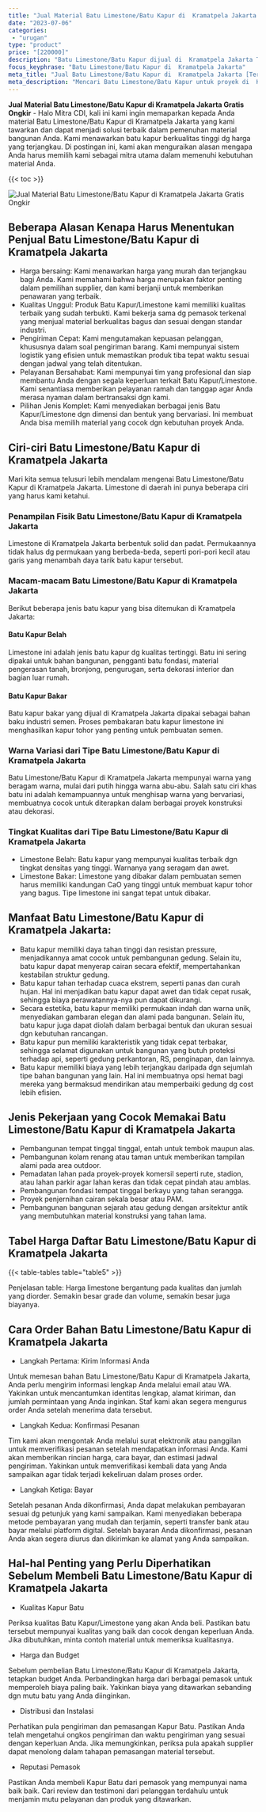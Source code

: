 ```yaml
---
title: "Jual Material Batu Limestone/Batu Kapur di  Kramatpela Jakarta Gratis Ongkir"
date: "2023-07-06"
categories:
 - "urugan"
type: "product"
price: "[220000]"
description: "Batu Limestone/Batu Kapur dijual di  Kramatpela Jakarta Terdekat. Batu Limestone/Batu Kapur ini sering dipakai dalam proyek konstruksi sebagai material dinding yang mewah dan tahan lama. Hubungi kami untuk informasi lebih lanjut."
focus_keyphrase: "Batu Limestone/Batu Kapur di  Kramatpela Jakarta"
meta_title: "Jual Batu Limestone/Batu Kapur di  Kramatpela Jakarta [Terdekat] - CDI"
meta_description: "Mencari Batu Limestone/Batu Kapur untuk proyek di  Kramatpela Jakarta? Kami menyediakan Batu Limestone/Batu Kapur berkualitas untuk batu alam. Dapatkan penawaran terbaik sekarang."
---
```


**Jual Material Batu Limestone/Batu Kapur di  Kramatpela Jakarta Gratis Ongkir** - Halo Mitra CDI, kali ini kami ingin memaparkan kepada Anda material Batu Limestone/Batu Kapur di  Kramatpela Jakarta yang kami tawarkan dan dapat menjadi solusi terbaik dalam pemenuhan material bangunan Anda. Kami menawarkan batu kapur berkualitas tinggi dg harga yang terjangkau. Di postingan ini, kami akan menguraikan alasan mengapa Anda harus memilih kami sebagai mitra utama dalam memenuhi kebutuhan material Anda.

{{< toc >}}

![Jual Material Batu Limestone/Batu Kapur di  Kramatpela Jakarta Gratis Ongkir](/images/urugan/batu-limestone-35.jpg)

## Beberapa Alasan Kenapa Harus Menentukan Penjual Batu Limestone/Batu Kapur di  Kramatpela Jakarta

*   Harga bersaing: Kami menawarkan harga yang murah dan terjangkau bagi Anda. Kami memahami bahwa harga merupakan faktor penting dalam pemilihan supplier, dan kami berjanji untuk memberikan penawaran yang terbaik.
*   Kualitas Unggul: Produk Batu Kapur/Limestone kami memiliki kualitas terbaik yang sudah terbukti. Kami bekerja sama dg pemasok terkenal yang menjual material berkualitas bagus dan sesuai dengan standar industri.
*   Pengiriman Cepat: Kami mengutamakan kepuasan pelanggan, khususnya dalam soal pengiriman barang. Kami mempunyai sistem logistik yang efisien untuk memastikan produk tiba tepat waktu sesuai dengan jadwal yang telah ditentukan.
*   Pelayanan Bersahabat: Kami mempunyai tim yang profesional dan siap membantu Anda dengan segala keperluan terkait Batu Kapur/Limestone. Kami senantiasa memberikan pelayanan ramah dan tanggap agar Anda merasa nyaman dalam bertransaksi dgn kami.
*   Pilihan Jenis Komplet: Kami menyediakan berbagai jenis Batu Kapur/Limestone dgn dimensi dan bentuk yang bervariasi. Ini membuat Anda bisa memilih material yang cocok dgn kebutuhan proyek Anda.

## Ciri-ciri Batu Limestone/Batu Kapur di  Kramatpela Jakarta

Mari kita semua telusuri lebih mendalam mengenai Batu Limestone/Batu Kapur di  Kramatpela Jakarta. Limestone di daerah ini punya beberapa ciri yang harus kami ketahui.

### Penampilan Fisik Batu Limestone/Batu Kapur di  Kramatpela Jakarta

Limestone di  Kramatpela Jakarta berbentuk solid dan padat. Permukaannya tidak halus dg permukaan yang berbeda-beda, seperti pori-pori kecil atau garis yang menambah daya tarik batu kapur tersebut.

### Macam-macam Batu Limestone/Batu Kapur di  Kramatpela Jakarta

Berikut beberapa jenis batu kapur yang bisa ditemukan di  Kramatpela Jakarta:

#### Batu Kapur Belah

Limestone ini adalah jenis batu kapur dg kualitas tertinggi. Batu ini sering dipakai untuk bahan bangunan, pengganti batu fondasi, material pengerasan tanah, bronjong, pengurugan, serta dekorasi interior dan bagian luar rumah.

#### Batu Kapur Bakar

Batu kapur bakar yang dijual di  Kramatpela Jakarta dipakai sebagai bahan baku industri semen. Proses pembakaran batu kapur limestone ini menghasilkan kapur tohor yang penting untuk pembuatan semen.

### Warna Variasi dari Tipe Batu Limestone/Batu Kapur di  Kramatpela Jakarta

Batu Limestone/Batu Kapur di  Kramatpela Jakarta mempunyai warna yang beragam warna, mulai dari putih hingga warna abu-abu. Salah satu ciri khas batu ini adalah kemampuannya untuk menghisap warna yang bervariasi, membuatnya cocok untuk diterapkan dalam berbagai proyek konstruksi atau dekorasi.

### Tingkat Kualitas dari Tipe Batu Limestone/Batu Kapur di  Kramatpela Jakarta

*   Limestone Belah: Batu kapur yang mempunyai kualitas terbaik dgn tingkat densitas yang tinggi. Warnanya yang seragam dan awet.
*   Limestone Bakar: Limestone yang dibakar dalam pembuatan semen harus memiliki kandungan CaO yang tinggi untuk membuat kapur tohor yang bagus. Tipe limestone ini sangat tepat untuk dibakar.

## Manfaat Batu Limestone/Batu Kapur di  Kramatpela Jakarta:

*   Batu kapur memiliki daya tahan tinggi dan resistan pressure, menjadikannya amat cocok untuk pembangunan gedung. Selain itu, batu kapur dapat menyerap cairan secara efektif, mempertahankan kestabilan struktur gedung.
*   Batu kapur tahan terhadap cuaca ekstrem, seperti panas dan curah hujan. Hal ini menjadikan batu kapur dapat awet dan tidak cepat rusak, sehingga biaya perawatannya-nya pun dapat dikurangi.
*   Secara estetika, batu kapur memiliki permukaan indah dan warna unik, menyediakan gambaran elegan dan alami pada bangunan. Selain itu, batu kapur juga dapat diolah dalam berbagai bentuk dan ukuran sesuai dgn kebutuhan rancangan.
*   Batu kapur pun memiliki karakteristik yang tidak cepat terbakar, sehingga selamat digunakan untuk bangunan yang butuh proteksi terhadap api, seperti gedung perkantoran, RS, penginapan, dan lainnya.
*   Batu kapur memiliki biaya yang lebih terjangkau daripada dgn sejumlah tipe bahan bangunan yang lain. Hal ini membuatnya opsi hemat bagi mereka yang bermaksud mendirikan atau memperbaiki gedung dg cost lebih efisien.

## Jenis Pekerjaan yang Cocok Memakai Batu Limestone/Batu Kapur di  Kramatpela Jakarta

*   Pembangunan tempat tinggal tinggal, entah untuk tembok maupun alas.
*   Pembangunan kolam renang atau taman untuk memberikan tampilan alami pada area outdoor.
*   Pemadatan lahan pada proyek-proyek komersil seperti rute, stadion, atau lahan parkir agar lahan keras dan tidak cepat pindah atau amblas.
*   Pembangunan fondasi tempat tinggal berkayu yang tahan serangga.
*   Proyek penjernihan cairan sekala besar atau PAM.
*   Pembangunan bangunan sejarah atau gedung dengan arsitektur antik yang membutuhkan material konstruksi yang tahan lama.

## Tabel Harga Daftar Batu Limestone/Batu Kapur di  Kramatpela Jakarta

{{< table-tables table="table5" >}}

Penjelasan table: Harga limestone bergantung pada kualitas dan jumlah yang diorder. Semakin besar grade dan volume, semakin besar juga biayanya.

## Cara Order Bahan Batu Limestone/Batu Kapur di  Kramatpela Jakarta

*   Langkah Pertama: Kirim Informasi Anda

Untuk memesan bahan Batu Limestone/Batu Kapur di  Kramatpela Jakarta, Anda perlu mengirim informasi lengkap Anda melalui email atau WA. Yakinkan untuk mencantumkan identitas lengkap, alamat kiriman, dan jumlah permintaan yang Anda inginkan. Staf kami akan segera mengurus order Anda setelah menerima data tersebut.
*   Langkah Kedua: Konfirmasi Pesanan

Tim kami akan mengontak Anda melalui surat elektronik atau panggilan untuk memverifikasi pesanan setelah mendapatkan informasi Anda. Kami akan memberikan rincian harga, cara bayar, dan estimasi jadwal pengiriman. Yakinkan untuk memverifikasi kembali data yang Anda sampaikan agar tidak terjadi kekeliruan dalam proses order.
*   Langkah Ketiga: Bayar

Setelah pesanan Anda dikonfirmasi, Anda dapat melakukan pembayaran sesuai dg petunjuk yang kami sampaikan. Kami menyediakan beberapa metode pembayaran yang mudah dan terjamin, seperti transfer bank atau bayar melalui platform digital. Setelah bayaran Anda dikonfirmasi, pesanan Anda akan segera diurus dan dikirimkan ke alamat yang Anda sampaikan.

## Hal-hal Penting yang Perlu Diperhatikan Sebelum Membeli Batu Limestone/Batu Kapur di  Kramatpela Jakarta

*   Kualitas Kapur Batu

Periksa kualitas Batu Kapur/Limestone yang akan Anda beli. Pastikan batu tersebut mempunyai kualitas yang baik dan cocok dengan keperluan Anda. Jika dibutuhkan, minta contoh material untuk memeriksa kualitasnya.
*   Harga dan Budget

Sebelum pembelian Batu Limestone/Batu Kapur di  Kramatpela Jakarta, tetapkan budget Anda. Perbandingkan harga dari berbagai pemasok untuk memperoleh biaya paling baik. Yakinkan biaya yang ditawarkan sebanding dgn mutu batu yang Anda diinginkan.
*   Distribusi dan Instalasi

Perhatikan pula pengiriman dan pemasangan Kapur Batu. Pastikan Anda telah mengetahui ongkos pengiriman dan waktu pengiriman yang sesuai dengan keperluan Anda. Jika memungkinkan, periksa pula apakah supplier dapat menolong dalam tahapan pemasangan material tersebut.
*   Reputasi Pemasok

Pastikan Anda membeli Kapur Batu dari pemasok yang mempunyai nama baik baik. Cari review dan testimoni dari pelanggan terdahulu untuk menjamin mutu pelayanan dan produk yang ditawarkan.